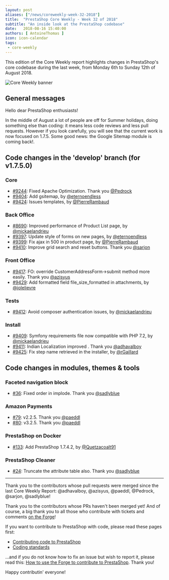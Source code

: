 ```yaml
---
layout: post
aliases: ["/news/coreweekly-week-32-2018"]
title:  "PrestaShop Core Weekly - Week 32 of 2018"
subtitle: "An inside look at the PrestaShop codebase"
date:   2018-08-16 15:40:00
authors: [ AntoineThomas ]
icon: icon-calendar
tags:
 - core-weekly
---
```


This edition of the Core Weekly report highlights changes in PrestaShop's core codebase during the last week, from Monday 6th to Sunday 12th of August 2018.

![Core Weekly banner](/assets/images/2017/04/core_weekly_banner.jpg)


## General messages

Hello dear PrestaShop enthusiasts!

In the middle of August a lot of people are off for Summer holidays, doing something else than coding: it means less code reviews and less pull requests. However if you look carefully, you will see that the current work is now focused on 1.7.5. Some good news: the Google Sitemap module is coming back!.


## Code changes in the 'develop' branch (for v1.7.5.0)

### Core

* [#9244](https://github.com/PrestaShop/PrestaShop/pull/9244): Fixed Apache Optimization. Thank you [@Pedrock](https://github.com/Pedrock)
* [#9404](https://github.com/PrestaShop/PrestaShop/pull/9404): Add gsitemap, by [@eternoendless](https://github.com/eternoendless)
* [#9424](https://github.com/PrestaShop/PrestaShop/pull/9424): Issues templates, by [@PierreRambaud](https://github.com/PierreRambaud)


### Back Office

* [#8690](https://github.com/PrestaShop/PrestaShop/pull/8690): Improved performance of Product List page, by [@mickaelandrieu](https://github.com/mickaelandrieu)
* [#9397](https://github.com/PrestaShop/PrestaShop/pull/9397): Update style of forms on new pages, by [@eternoendless](https://github.com/eternoendless)
* [#9399](https://github.com/PrestaShop/PrestaShop/pull/9399): Fix ajax in 500 in product page, by [@PierreRambaud](https://github.com/PierreRambaud)
* [#9410](https://github.com/PrestaShop/PrestaShop/pull/9410): Improve grid search and reset buttons. Thank you [@sarjon](https://github.com/sarjon)


### Front Office

* [#9417](https://github.com/PrestaShop/PrestaShop/pull/9417): FO: override CustomerAddressForm->submit method more easily. Thank you [@azisyus](https://github.com/azisyus)
* [#9429](https://github.com/PrestaShop/PrestaShop/pull/9429): Add formatted field file_size_formatted in attachments, by [@jolelievre](https://github.com/jolelievre)


### Tests

* [#9412](https://github.com/PrestaShop/PrestaShop/pull/9412): Avoid composer authentication issues, by [@mickaelandrieu](https://github.com/mickaelandrieu)


### Install

* [#9409](https://github.com/PrestaShop/PrestaShop/pull/9409): Symfony requirements file now compatible with PHP 7.2, by [@mickaelandrieu](https://github.com/mickaelandrieu)
* [#9411](https://github.com/PrestaShop/PrestaShop/pull/9411): Indian Localization improved . Thank you [@adhavalboy](https://github.com/adhavalboy)
* [#9425](https://github.com/PrestaShop/PrestaShop/pull/9425): Fix step name retrieved in the installer, by [@rGaillard](https://github.com/rGaillard)


## Code changes in modules, themes & tools

### Faceted navigation block

* [#36](https://github.com/PrestaShop/ps_facetedsearch/pull/36): Fixed order in implode. Thank you [@sadlyblue](https://github.com/sadlyblue)


### Amazon Payments

* [#79](https://github.com/PrestaShop/amzpayments/pull/79): v2.2.5. Thank you [@paeddl](https://github.com/paeddl)
* [#80](https://github.com/PrestaShop/amzpayments/pull/80): v3.2.5. Thank you [@paeddl](https://github.com/paeddl)


### PrestaShop on Docker

* [#133](https://github.com/PrestaShop/docker/pull/133): Add PrestaShop 1.7.4.2, by [@Quetzacoalt91](https://github.com/Quetzacoalt91)


### PrestaShop Cleaner

* [#24](https://github.com/PrestaShop/pscleaner/pull/24): Truncate the attribute table also. Thank you [@sadlyblue](https://github.com/sadlyblue)


<hr />

Thank you to the contributors whose pull requests were merged since the last Core Weekly Report: @adhavalboy, @azisyus, @paeddl, @Pedrock, @sarjon, @sadlyblue!

Thank you to the contributors whose PRs haven't been merged yet! And of course, a big thank you to all those who contribute with tickets and comments [on the Forge](http://forge.prestashop.com/)!

If you want to contribute to PrestaShop with code, please read these pages first:

 * [Contributing code to PrestaShop](https://devdocs.prestashop.com/1.7/contribute/contribution-guidelines/)
 * [Coding standards](https://devdocs.prestashop.com/1.7/development/coding-standards/)

...and if you do not know how to fix an issue but wish to report it, please read this: [How to use the Forge to contribute to PrestaShop](https://devdocs.prestashop.com/1.7/contribute/contribute-reporting-issues/). Thank you!

Happy contributin' everyone!
